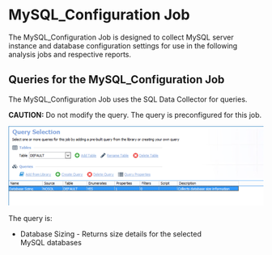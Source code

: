 # MySQL\_Configuration Job

The MySQL\_Configuration Job is designed to collect MySQL server instance and database configuration settings for use in the following analysis jobs and respective reports.

## Queries for the MySQL\_Configuration Job

The MySQL\_Configuration Job uses the SQL Data Collector for queries.

__CAUTION:__ Do not modify the query. The query is preconfigured for this job.

![Query Selection](/static/img/product_docs/accessanalyzer/accessanalyzer/enterpriseauditor/solutions/databases/mongodb/collection/configurationjob.png)

The query is:

- Database Sizing - Returns size details for the selected MySQL databases
